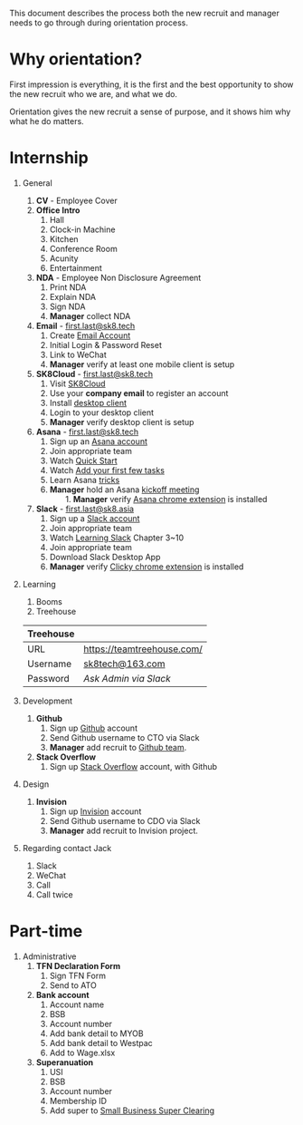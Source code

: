 This document describes the process both the new recruit and manager needs to go through during orientation process.

# Why orientation?

First impression is everything, it is the first and the best opportunity to show the new recruit who we are, and what we do. 

Orientation gives the new recruit a sense of purpose, and it shows him why what he do matters. 

# Internship

1. General
    1. **CV** - Employee Cover
    1. **Office Intro**
        1. Hall
        1. Clock-in Machine
        1. Kitchen
        1. Conference Room
        1. Acunity        
        1. Entertainment
    1. **NDA** - Employee Non Disclosure Agreement
        1. Print NDA
        1. Explain NDA
        1. Sign NDA
        1. **Manager** collect NDA
    1. **Email** - first.last@sk8.tech
        1. Create [Email Account](https://qiye.aliyun.com/alimail/)
        1. Initial Login & Password Reset
        1. Link to WeChat
        1. **Manager** verify at least one mobile client is setup
    1. **SK8Cloud** - first.last@sk8.tech
        1. Visit [SK8Cloud](https://cloud.sk8.tech/index.php/apps/registration/)
        1. Use your **company email** to register an account
        1. Install [desktop client](https://nextcloud.com/install/#install-clients)
        1. Login to your desktop client
        1. **Manager** verify desktop client is setup
    1. **Asana** - first.last@sk8.tech
        1. Sign up an [Asana account](https://asana.com/)
        1. Join appropriate team
        1. Watch [Quick Start](https://asana.com/guide/get-started/begin/quick-start)
        1. Watch [Add your first few tasks](https://asana.com/guide/get-started/begin/adding-assigning-tasks)
        1. Learn Asana [tricks](/software/asana.md)
        1. **Manager** hold an Asana [kickoff meeting](https://asana.com/guide/team/onboard/asana-kickoff)  
        1. **Manager** verify [Asana chrome extension](https://chrome.google.com/webstore/detail/asana-extension-for-chrom/khnpeclbnipcdacdkhejifenadikeghk) is installed
    1. **Slack** - first.last@sk8.asia
        1. Sign up a [Slack account](https://sk8tech.slack.com/)
        1. Join appropriate team
        1. Watch [Learning Slack](https://www.lynda.com/Slack-tutorials/Up-Running-Slack/383930-2.html) Chapter 3~10
        1. Join appropriate team
        1. Download Slack Desktop App
        1. **Manager** verify [Clicky chrome extension](https://chrome.google.com/webstore/detail/clicky-for-slack/bllgmdlgbbmijcoecbnmgeoekhebgmac)  is installed
1. Learning
    1. Booms
    1. Treehouse
    
    |**Treehouse**||
    |---|---|
    |URL|https://teamtreehouse.com/|
    |Username|sk8tech@163.com|
    |Password|*Ask Admin via Slack*|
1. Development
    1. **Github**
        1. Sign up [Github](https://github.com/join) account
        1. Send Github username to CTO via Slack
        1. **Manager** add recruit to [Github team](https://github.com/sk8-pty-ltd/).
    1. **Stack Overflow**
        1. Sign up [Stack Overflow](https://stackoverflow.com/users/login) account, with Github
1. Design
    1. **Invision**
        1. Sign up [Invision](https://projects.invisionapp.com/d/signup) account
        1. Send Github username to CDO via Slack
        1. **Manager** add recruit to Invision project.
1. Regarding contact Jack
    1. Slack
    1. WeChat
    1. Call
    1. Call twice
        
# Part-time

1. Administrative
    1. **TFN Declaration Form**
        1. Sign TFN Form
        1. Send to ATO
    1. **Bank account** 
        1. Account name
        1. BSB
        1. Account number
        1. Add bank detail to MYOB
        1. Add bank detail to Westpac
        1. Add to Wage.xlsx
    1. **Superanuation**
        1. USI
        1. BSB
        1. Account number
        1. Membership ID
        1. Add super to [Small Business Super Clearing](https://www.ato.gov.au/Business/Super-for-employers/Paying-super-contributions/Small-Business-Superannuation-Clearing-House/)